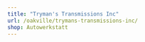 ```yaml
---
title: "Tryman's Transmissions Inc"
url: /oakville/trymans-transmissions-inc/
shop: Autowerkstatt
---
```

